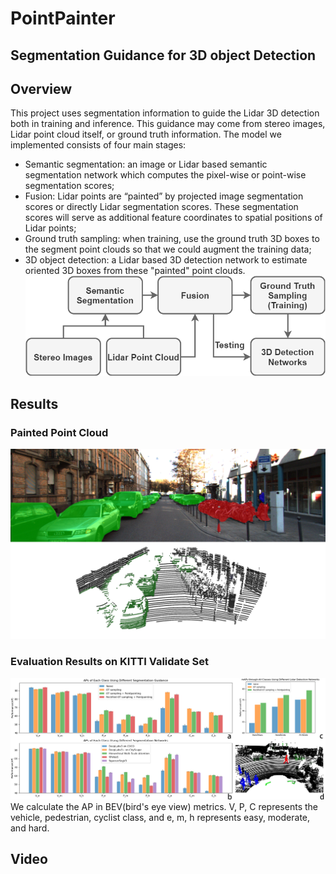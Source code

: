 # PointPainter
## Segmentation Guidance for 3D object Detection

## Overview
This project uses segmentation information to guide the Lidar 3D detection both in training and inference. This guidance may come from stereo images, Lidar point cloud itself, or ground truth information. The model we implemented consists of four main stages:
- Semantic segmentation: an image or Lidar based semantic segmentation network which computes the pixel-wise or point-wise segmentation scores;
- Fusion: Lidar points are “painted” by projected image segmentation scores or directly Lidar segmentation scores. These segmentation scores will serve as additional feature coordinates to spatial positions of Lidar points;
- Ground truth sampling: when training, use the ground truth 3D boxes to the segment point clouds so that we could augment the training data;
- 3D object detection: a Lidar based 3D detection network to estimate oriented 3D boxes from these "painted" point clouds.
![flow](./EvalResults/flow.png)

## Results

### Painted Point Cloud
![flow](./EvalResults/masked000068.png)

### Evaluation Results on KITTI Validate Set
![flow](./EvalResults/eva.png)
 We calculate the AP in BEV(bird's eye view) metrics. V, P, C represents the vehicle, pedestrian, cyclist class, and e, m, h represents easy, moderate, and hard.

 ## Video
 

